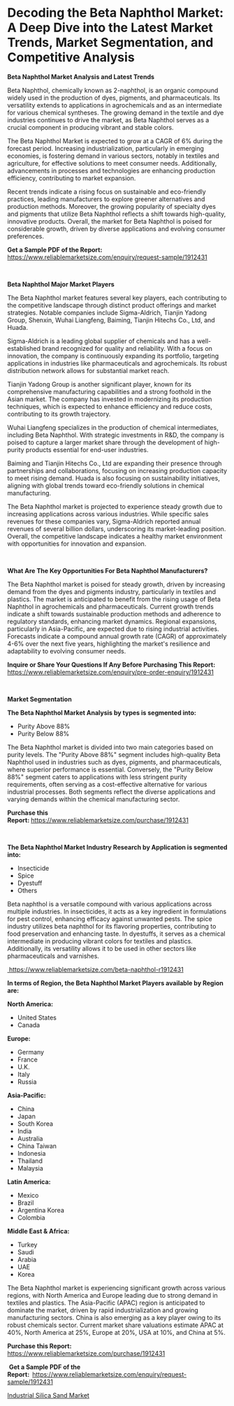 <p><h1>Decoding the Beta Naphthol Market: A Deep Dive into the Latest Market Trends, Market Segmentation, and Competitive Analysis</h1></p><p><strong>Beta Naphthol Market Analysis and Latest Trends</strong></p>
<p><p>Beta Naphthol, chemically known as 2-naphthol, is an organic compound widely used in the production of dyes, pigments, and pharmaceuticals. Its versatility extends to applications in agrochemicals and as an intermediate for various chemical syntheses. The growing demand in the textile and dye industries continues to drive the market, as Beta Naphthol serves as a crucial component in producing vibrant and stable colors.</p><p>The Beta Naphthol Market is expected to grow at a CAGR of 6% during the forecast period. Increasing industrialization, particularly in emerging economies, is fostering demand in various sectors, notably in textiles and agriculture, for effective solutions to meet consumer needs. Additionally, advancements in processes and technologies are enhancing production efficiency, contributing to market expansion.</p><p>Recent trends indicate a rising focus on sustainable and eco-friendly practices, leading manufacturers to explore greener alternatives and production methods. Moreover, the growing popularity of specialty dyes and pigments that utilize Beta Naphthol reflects a shift towards high-quality, innovative products. Overall, the market for Beta Naphthol is poised for considerable growth, driven by diverse applications and evolving consumer preferences.</p></p>
<p><strong>Get a Sample PDF of the Report:&nbsp;</strong> <a href="https://www.reliablemarketsize.com/enquiry/request-sample/1912431?utm_campaign=3092&utm_medium=2&utm_source=Github&utm_content=ia&utm_term=02042025&utm_id=beta-naphthol">https://www.reliablemarketsize.com/enquiry/request-sample/1912431</a></p>
<p>&nbsp;</p>
<p><strong>Beta Naphthol Major Market Players</strong></p>
<p><p>The Beta Naphthol market features several key players, each contributing to the competitive landscape through distinct product offerings and market strategies. Notable companies include Sigma-Aldrich, Tianjin Yadong Group, Shenxin, Wuhai Liangfeng, Baiming, Tianjin Hitechs Co., Ltd, and Huada.</p><p>Sigma-Aldrich is a leading global supplier of chemicals and has a well-established brand recognized for quality and reliability. With a focus on innovation, the company is continuously expanding its portfolio, targeting applications in industries like pharmaceuticals and agrochemicals. Its robust distribution network allows for substantial market reach.</p><p>Tianjin Yadong Group is another significant player, known for its comprehensive manufacturing capabilities and a strong foothold in the Asian market. The company has invested in modernizing its production techniques, which is expected to enhance efficiency and reduce costs, contributing to its growth trajectory.</p><p>Wuhai Liangfeng specializes in the production of chemical intermediates, including Beta Naphthol. With strategic investments in R&D, the company is poised to capture a larger market share through the development of high-purity products essential for end-user industries.</p><p>Baiming and Tianjin Hitechs Co., Ltd are expanding their presence through partnerships and collaborations, focusing on increasing production capacity to meet rising demand. Huada is also focusing on sustainability initiatives, aligning with global trends toward eco-friendly solutions in chemical manufacturing.</p><p>The Beta Naphthol market is projected to experience steady growth due to increasing applications across various industries. While specific sales revenues for these companies vary, Sigma-Aldrich reported annual revenues of several billion dollars, underscoring its market-leading position. Overall, the competitive landscape indicates a healthy market environment with opportunities for innovation and expansion.</p></p>
<p>&nbsp;</p>
<p><strong>What Are The Key Opportunities For Beta Naphthol Manufacturers?</strong></p>
<p><p>The Beta Naphthol market is poised for steady growth, driven by increasing demand from the dyes and pigments industry, particularly in textiles and plastics. The market is anticipated to benefit from the rising usage of Beta Naphthol in agrochemicals and pharmaceuticals. Current growth trends indicate a shift towards sustainable production methods and adherence to regulatory standards, enhancing market dynamics. Regional expansions, particularly in Asia-Pacific, are expected due to rising industrial activities. Forecasts indicate a compound annual growth rate (CAGR) of approximately 4-6% over the next five years, highlighting the market's resilience and adaptability to evolving consumer needs.</p></p>
<p><strong>Inquire or Share Your Questions If Any Before Purchasing This Report:</strong> <a href="https://www.reliablemarketsize.com/enquiry/pre-order-enquiry/1912431?utm_campaign=3092&utm_medium=2&utm_source=Github&utm_content=ia&utm_term=02042025&utm_id=beta-naphthol">https://www.reliablemarketsize.com/enquiry/pre-order-enquiry/1912431</a></p>
<p>&nbsp;</p>
<p><strong>Market Segmentation</strong></p>
<p><strong>The Beta Naphthol Market Analysis by types is segmented into:</strong></p>
<p><ul><li>Purity Above 88%</li><li>Purity Below 88%</li></ul></p>
<p><p>The Beta Naphthol market is divided into two main categories based on purity levels. The "Purity Above 88%" segment includes high-quality Beta Naphthol used in industries such as dyes, pigments, and pharmaceuticals, where superior performance is essential. Conversely, the "Purity Below 88%" segment caters to applications with less stringent purity requirements, often serving as a cost-effective alternative for various industrial processes. Both segments reflect the diverse applications and varying demands within the chemical manufacturing sector.</p></p>
<p><strong>Purchase this Report:&nbsp;</strong><a href="https://www.reliablemarketsize.com/purchase/1912431?utm_campaign=3092&utm_medium=2&utm_source=Github&utm_content=ia&utm_term=02042025&utm_id=beta-naphthol">https://www.reliablemarketsize.com/purchase/1912431</a></p>
<p>&nbsp;</p>
<p><strong>The Beta Naphthol Market Industry Research by Application is segmented into:</strong></p>
<p><ul><li>Insecticide</li><li>Spice</li><li>Dyestuff</li><li>Others</li></ul></p>
<p><p>Beta naphthol is a versatile compound with various applications across multiple industries. In insecticides, it acts as a key ingredient in formulations for pest control, enhancing efficacy against unwanted pests. The spice industry utilizes beta naphthol for its flavoring properties, contributing to food preservation and enhancing taste. In dyestuffs, it serves as a chemical intermediate in producing vibrant colors for textiles and plastics. Additionally, its versatility allows it to be used in other sectors like pharmaceuticals and varnishes.</p></p>
<p><a href="https://www.reliablemarketsize.com/beta-naphthol-r1912431?utm_campaign=3092&utm_medium=2&utm_source=Github&utm_content=ia&utm_term=02042025&utm_id=beta-naphthol">&nbsp;https://www.reliablemarketsize.com/beta-naphthol-r1912431</a></p>
<p><strong>In terms of Region, the Beta Naphthol Market Players available by Region are:</strong></p>
<p>
    <p> <strong> North America: </strong>
        <ul>
            <li>United States</li>
            <li>Canada</li>
        </ul>
        </p> 
    <p> <strong> Europe: </strong>
        <ul>
            <li>Germany</li>
            <li>France</li>
            <li>U.K.</li>
            <li>Italy</li>
            <li>Russia</li>
        </ul>
        </p> 
    <p> <strong> Asia-Pacific: </strong>
        <ul>
            <li>China</li>
            <li>Japan</li>
            <li>South Korea</li>
            <li>India</li>
            <li>Australia</li>
            <li>China Taiwan</li>
            <li>Indonesia</li>
            <li>Thailand</li>
            <li>Malaysia</li>
        </ul>
        </p> 
    <p> <strong> Latin America: </strong>
        <ul>
            <li>Mexico</li>
            <li>Brazil</li>
            <li>Argentina Korea</li>
            <li>Colombia</li>
        </ul>
        </p> 
    <p> <strong> Middle East & Africa: </strong>
        <ul>
            <li>Turkey</li>
            <li>Saudi</li>
            <li>Arabia</li>
            <li>UAE</li>
            <li>Korea</li>
        </ul>
    </p>
    </p>
<p><p>The Beta Naphthol market is experiencing significant growth across various regions, with North America and Europe leading due to strong demand in textiles and plastics. The Asia-Pacific (APAC) region is anticipated to dominate the market, driven by rapid industrialization and growing manufacturing sectors. China is also emerging as a key player owing to its robust chemicals sector. Current market share valuations estimate APAC at 40%, North America at 25%, Europe at 20%, USA at 10%, and China at 5%.</p></p>
<p><strong>Purchase this Report: </strong><a href="https://www.reliablemarketsize.com/purchase/1912431?utm_campaign=3092&utm_medium=2&utm_source=Github&utm_content=ia&utm_term=02042025&utm_id=beta-naphthol">https://www.reliablemarketsize.com/purchase/1912431</a></p>
<p>&nbsp;<strong>Get a Sample PDF of the Report:&nbsp;&nbsp;</strong><a href="https://www.reliablemarketsize.com/enquiry/request-sample/1912431?utm_campaign=3092&utm_medium=2&utm_source=Github&utm_content=ia&utm_term=02042025&utm_id=beta-naphthol">https://www.reliablemarketsize.com/enquiry/request-sample/1912431</a></p>
<p><strong></strong></p>
<p><p><a href="https://github.com/dailyspunj47/Market-Research-Report-List-1/blob/main/industrial-silica-sand-market.md?utm_campaign=3092&utm_medium=2&utm_source=Github&utm_content=ia&utm_term=02042025&utm_id=beta-naphthol">Industrial Silica Sand Market</a></p></p>